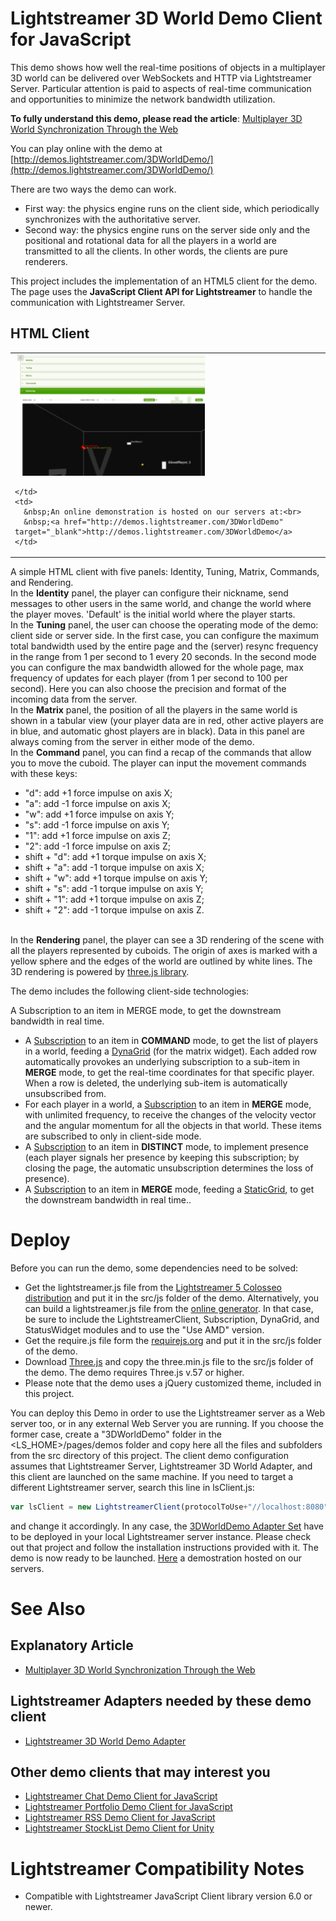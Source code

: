 # Lightstreamer 3D World Demo Client for JavaScript #

This demo shows how well the real-time positions of objects in a multiplayer 3D world can be delivered over WebSockets and HTTP via Lightstreamer Server. Particular attention is paid to aspects of real-time communication and opportunities to minimize the network bandwidth utilization.

__To fully understand this demo, please read the article__: [Multiplayer 3D World Synchronization Through the Web](http://blog.lightstreamer.com/)

You can play online with the demo at [http://demos.lightstreamer.com/3DWorldDemo/](http://demos.lightstreamer.com/3DWorldDemo/)

There are two ways the demo can work.
- First way: the physics engine runs on the client side, which periodically synchronizes with the authoritative server. 
- Second way: the physics engine runs on the server side only and the positional and rotational data for all the players in a world are transmitted to all the clients. In other words, the clients are pure renderers.

This project includes the implementation of an HTML5 client for the demo. The page uses the <b>JavaScript Client API for Lightstreamer</b> to handle the communication with Lightstreamer Server.

## HTML Client ##

<table>
  <tr>
    <td style="text-align: left">
      &nbsp;<a href="http://demos.lightstreamer.com/3DWorldDemo" target="_blank"><img src="Sample.png"></a>&nbsp;
      
    </td>
    <td>
      &nbsp;An online demonstration is hosted on our servers at:<br>
      &nbsp;<a href="http://demos.lightstreamer.com/3DWorldDemo" target="_blank">http://demos.lightstreamer.com/3DWorldDemo</a>
    </td>
  </tr>
</table>

A simple HTML client with five panels: Identity, Tuning, Matrix, Commands, and Rendering.<br>
In the <b>Identity</b> panel, the player can configure their nickname, send messages to other users in the same world, and change the world where the player moves. 'Default' is the initial world where the player starts.<br>
In the <b>Tuning</b> panel, the user can choose the operating mode of the demo: client side or server side. In the first case, you can configure the maximum total bandwidth used by the entire page and the (server) resync frequency in the range from 1 per second to 1 every 20 seconds. In the second mode you can configure the max bandwidth allowed for the whole page, max frequency of updates for each player (from 1 per second to 100 per second). Here you can also choose the precision and format of the incoming data from the server.<br>
In the <b>Matrix</b> panel, the position of all the players in the same world is shown in a tabular view (your player data are in red, other active players are 
in blue, and automatic ghost players are in black). Data in this panel are always coming from the server in either mode of the demo.<br>
In the <b>Command</b> panel, you can find a recap of the commands that allow you to move the cuboid. The player can input the movement commands with these keys:
- "d": add +1 force impulse on axis X; 
- "a": add -1 force impulse on axis X; 
- "w": add +1 force impulse on axis Y; 
- "s": add -1 force impulse on axis Y; 
- "1": add +1 force impulse on axis Z; 
- "2": add -1 force impulse on axis Z;
- shift + "d": add +1 torque impulse on axis X;
- shift + "a": add -1 torque impulse on axis X;
- shift + "w": add +1 torque impulse on axis Y;
- shift + "s": add -1 torque impulse on axis Y;
- shift + "1": add +1 torque impulse on axis Z;
- shift + "2": add -1 torque impulse on axis Z.

<br>In the <b>Rendering</b> panel, the player can see a 3D rendering of the scene with all the players represented by cuboids. The origin of axes is marked with a yellow sphere and the edges of the world are outlined by white lines.
The 3D rendering is powered by [three.js library](http://mrdoob.github.com/three.js/).

The demo includes the following client-side technologies:

A Subscription to an item in MERGE mode, to get the downstream bandwidth in real time.

* A [Subscription](http://www.lightstreamer.com/docs/client_javascript_uni_api/Subscription.html)  to an item in <b>COMMAND</b> mode, to get the list of players in a world,
feeding a [DynaGrid](http://www.lightstreamer.com/docs/client_javascript_uni_api/DynaGrid.html) (for the matrix widget). Each added row automatically provokes an underlying subscription to a sub-item in <b>MERGE</b> mode, to get the real-time coordinates for that specific player. When a row is deleted, the underlying sub-item is automatically unsubscribed from.
* For each player in a world, a [Subscription](http://www.lightstreamer.com/docs/client_javascript_uni_api/Subscription.html) to an item in <b>MERGE</b> mode, with unlimited frequency, to receive the changes of the velocity vector and the angular momentum for all the objects in that world. These items are subscribed to only in client-side mode.
* A [Subscription](http://www.lightstreamer.com/docs/client_javascript_uni_api/Subscription.html)  to an item in <b>DISTINCT</b> mode, to implement presence (each player signals her presence by keeping this subscription; by closing the page, the automatic unsubscription determines the loss of presence).
* A [Subscription](http://www.lightstreamer.com/docs/client_javascript_uni_api/Subscription.html) to an item in <b>MERGE</b> mode, feeding a [StaticGrid](http://www.lightstreamer.com/docs/client_javascript_uni_api/StaticGrid.html), to get the downstream bandwidth in real time..


# Deploy #

Before you can run the demo, some dependencies need to be solved:

-  Get the lightstreamer.js file from the [Lightstreamer 5 Colosseo distribution](http://www.lightstreamer.com/download) 
   and put it in the src/js folder of the demo. Alternatively, you can build a lightstreamer.js file from the 
   [online generator](http://www.lightstreamer.com/distros/Lightstreamer_Allegro-Presto-Vivace_5_1_1_Colosseo_20130305/Lightstreamer/DOCS-SDKs/sdk_client_javascript/tools/generator.html).
   In that case, be sure to include the LightstreamerClient, Subscription, DynaGrid, and StatusWidget modules and to use the "Use AMD" version.
-  Get the require.js file form the [requirejs.org](http://requirejs.org/docs/download.html) and put it in the src/js folder of the demo.
-  Download [Three.js](http://github.com/mrdoob/three.js/zipball/master) and copy the three.min.js file to the src/js folder of the demo. The demo requires Three.js v.57 or higher.
-  Please note that the demo uses a jQuery customized theme, included in this project.

You can deploy this Demo in order to use the Lightstreamer server as a Web server too, or in any external Web Server you are running. 
If you choose the former case, create a "3DWorldDemo" folder in the <LS_HOME>/pages/demos folder and copy here all the files and subfolders from the src directory of this project. The client demo configuration assumes that Lightstreamer Server, Lightstreamer 3D World Adapter, and this client are launched on the same machine.
If you need to target a different Lightstreamer server, search this line in lsClient.js:
```js
var lsClient = new LightstreamerClient(protocolToUse+"//localhost:8080","DEMOMOVE3D");
```
and change it accordingly. 
In any case, the [3DWorldDemo Adapter Set](https://github.com/Weswit/Lightstreamer-example-3DWorld-adapter-java) have to be deployed in your local Lightstreamer server instance. Please check out that project and follow the installation instructions provided with it.
The demo is now ready to be launched. [Here](http://demos.lightstreamer.com/3DWorldDemo/) a demostration hosted on our servers.

# See Also #

## Explanatory Article ##

* [Multiplayer 3D World Synchronization Through the Web](http://blog.lightstreamer.com/)

## Lightstreamer Adapters needed by these demo client ##

* [Lightstreamer 3D World Demo Adapter](https://github.com/Weswit/Lightstreamer-example-3DWorld-adapter-java)

## Other demo clients that may interest you ##

* [Lightstreamer Chat Demo Client for JavaScript](https://github.com/Weswit/Lightstreamer-example-Chat-client-javascript)
* [Lightstreamer Portfolio Demo Client for JavaScript](https://github.com/Weswit/Lightstreamer-example-Portfolio-client-javascript)
* [Lightstreamer RSS Demo Client for JavaScript](https://github.com/Weswit/Lightstreamer-example-RSS-client-javascript)
* [Lightstreamer StockList Demo Client for Unity](https://github.com/Weswit/Lightstreamer-example-StockList-client-unity)

# Lightstreamer Compatibility Notes #

- Compatible with Lightstreamer JavaScript Client library version 6.0 or newer.

